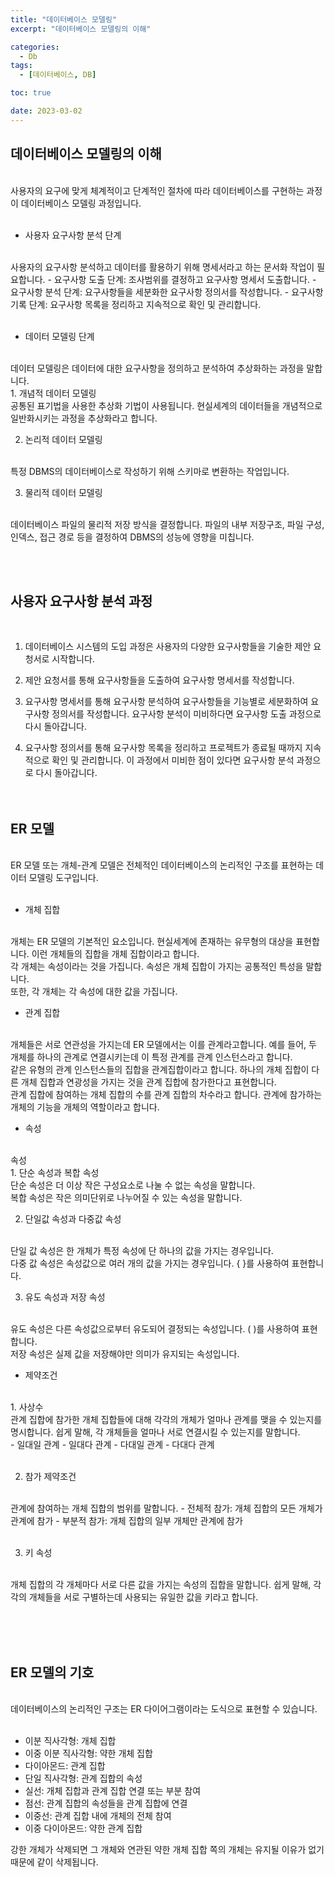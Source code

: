 ```yaml
---
title: "데이터베이스 모델링"
excerpt: "데이터베이스 모델링의 이해"

categories:
  - Db
tags:
  - [데이터베이스, DB]

toc: true

date: 2023-03-02
---
```


## 데이터베이스 모델링의 이해
<br>
사용자의 요구에 맞게 체계적이고 단계적인 절차에 따라 데이터베이스를 구현하는 과정이 데이터베이스 모델링 과정입니다.
<br><br>

* 사용자 요구사항 분석 단계
<br>
사용자의 요구사항 분석하고 데이터를 활용하기 위해 명세서라고 하는 문서화 작업이 필요합니다.
  - 요구사항 도출 단계: 조사범위를 결정하고 요구사항 명세서 도출합니다.
  - 요구사항 분석 단계: 요구사항들을 세분화한 요구사항 정의서를 작성합니다.
  - 요구사항 기록 단계: 요구사항 목록을 정리하고 지속적으로 확인 및 관리합니다.
  <br><br>

* 데이터 모델링 단계
<br>
데이터 모델링은 데이터에 대한 요구사항을 정의하고 분석하여 추상화하는 과정을 말합니다.
<br>
  1. 개념적 데이터 모델링
  <br>
  공통된 표기법을 사용한 추상화 기법이 사용됩니다. 현실세계의 데이터들을 개념적으로 일반화시키는 과정을 추상화라고 합니다.
  <br>

  2. 논리적 데이터 모델링
  <br>
  특정 DBMS의 데이터베이스로 작성하기 위해 스키마로 변환하는 작업입니다.
  <br>

  3. 물리적 데이터 모델링
  <br>
  데이터베이스 파일의 물리적 저장 방식을 결정합니다. 파일의 내부 저장구조, 파일 구성, 인덱스, 접근 경로 등을 결정하여 DBMS의 성능에 영향을 미칩니다.

<br><br>


## 사용자 요구사항 분석 과정
<br>

  1. 데이터베이스 시스템의 도입 과정은 사용자의 다양한 요구사항들을 기술한 제안 요청서로 시작합니다.

  2. 제안 요청서를 통해 요구사항들을 도출하여 요구사항 명세서를 작성합니다.

  3. 요구사항 명세서를 통해 요구사항 분석하여 요구사항들을 기능별로 세분화하여 요구사항 정의서를 작성합니다. 요구사항 분석이 미비하다면 요구사항 도출 과정으로 다시 돌아갑니다.

  4. 요구사항 정의서를 통해 요구사항 목록을 정리하고 프로젝트가 종료될 때까지 지속적으로 확인 및 관리합니다. 이 과정에서 미비한 점이 있다면 요구사항 분석 과정으로 다시 돌아갑니다.
<br><br><br>


## ER 모델
<br>
ER 모델 또는 개체-관계 모델은 전체적인 데이터베이스의 논리적인 구조를 표현하는 데이터 모델링 도구입니다.
<br><br>

* 개체 집합
<br>
개체는 ER 모델의 기본적인 요소입니다. 현실세계에 존재하는 유무형의 대상을 표현합니다. 이런 개체들의 집합을 개체 집합이라고 합니다.
<br>
각 개체는 속성이라는 것을 가집니다. 속성은 개체 집합이 가지는 공통적인 특성을 말합니다.
<br>
또한, 각 개체는 각 속성에 대한 값을 가집니다.

<br>

* 관계 집합
<br>
개체들은 서로 연관성을 가지는데 ER 모델에서는 이를 관계라고합니다. 예를 들어, 두 개체를 하나의 관계로 연결시키는데 이 특정 관계를 관계 인스턴스라고 합니다.
<br>
같은 유형의 관계 인스턴스들의 집합을 관계집합이라고 합니다. 하나의 개체 집합이 다른 개체 집합과 연광성을 가지는 것을 관계 집합에 참가한다고 표현합니다.
<br>
관계 집합에 참여하는 개체 집합의 수를 관계 집합의 차수라고 합니다. 관계에 참가하는 개체의 기능을 개체의 역할이라고 합니다.

<br>

* 속성
<br>
속성
<br>
  1. 단순 속성과 복합 속성
  <br>
  단순 속성은 더 이상 작은 구성요소로 나눌 수 없는 속성을 말합니다.
  <br>
  복합 속성은 작은 의미단위로 나누어질 수 있는 속성을 말합니다.

  2. 단일값 속성과 다중값 속성
  <br>
  단일 값 속성은 한 개체가 특정 속성에 단 하나의 값을 가지는 경우입니다.
  <br>
  다중 값 속성은 속성값으로 여러 개의 값을 가지는 경우입니다. { }를 사용하여 표현합니다.

  3. 유도 속성과 저장 속성
  <br>
  유도 속성은 다른 속성값으로부터 유도되어 결정되는 속성입니다. ( )를 사용하여 표현합니다.
  <br>
  저장 속성은 실제 값을 저장해야만 의미가 유지되는 속성입니다.

<br>

* 제약조건
<br>
  1. 사상수
  <br>
  관계 집합에 참가한 개체 집합들에 대해 각각의 개체가 얼마나 관계를 맺을 수 있는지를 명시합니다. 쉽게 말해, 각 개체들을 얼마나 서로 연결시킬 수 있는지를 말합니다.
  <br>
      - 일대일 관계
      - 일대다 관계
      - 다대일 관계
      - 다대다 관계
  <br><br>

  2. 참가 제약조건
  <br>
  관계에 참여하는 개체 집합의 범위를 말합니다.
      - 전체적 참가: 개체 집합의 모든 개체가 관계에 참가
      - 부분적 참가: 개체 집합의 일부 개체만 관계에 참가
  <br><br>

  3. 키 속성
  <br>
  개체 집합의 각 개체마다 서로 다른 값을 가지는 속성의 집합을 말합니다. 쉽게 말해, 각각의 개체들을 서로 구별하는데 사용되는 유일한 값을 키라고 합니다.

<br><br><br>

## ER 모델의 기호
<br>
데이터베이스의 논리적인 구조는 ER 다이어그램이라는 도식으로 표현할 수 있습니다.
<br><br>

 - 이분 직사각형: 개체 집합
 - 이중 이분 직사각형: 약한 개체 집합
 - 다이아몬드: 관계 집합
 - 단일 직사각형: 관계 집합의 속성
 - 실선: 개체 집합과 관계 집합 연결 또는 부분 참여
 - 점선: 관계 집합의 속성들을 관계 집합에 연결
 - 이중선: 관계 집합 내에 개체의 전체 참여
 - 이중 다이아몬드: 약한 관계 집합

강한 개체가 삭제되면 그 개체와 연관된 약한 개체 집합 쪽의 개체는 유지될 이유가 없기 때문에 같이 삭제됩니다.